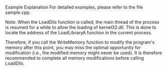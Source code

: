 Example Explanation
For detailed examples, please refer to the file sample.cpp.

Note:
When the LoadDlls function is called, the main thread of the process is resumed for a while to allow the loading of kernel32.dll. This is done to locate the address of the LoadLibraryA function in the current process.

Therefore, if you call the WriteMemory function to modify the program's memory after this point, you may miss the optimal opportunity for modification (i.e., the modified memory might never be used). It is therefore recommended to complete all memory modifications before calling LoadDlls.
